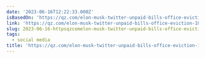 ```yaml
---
date: '2023-06-16T12:22:33.000Z'
isBasedOn: 'https://qz.com/elon-musk-twitter-unpaid-bills-office-eviction-1850546732'
link: 'https://qz.com/elon-musk-twitter-unpaid-bills-office-eviction-1850546732'
slug: 2023-06-16-httpsqzcomelon-musk-twitter-unpaid-bills-office-eviction-1850546732
tags:
  - social media
title: 'https://qz.com/elon-musk-twitter-unpaid-bills-office-eviction-1850546732'
---
```


